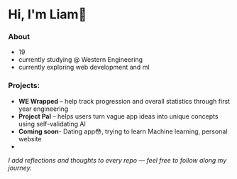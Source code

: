 # Hi, I'm Liam👋
### About 
- 19 
- currently studying @ Western Engineering
- currently exploring web development and ml

### Projects:
- **WE Wrapped** – help track progression and overall statistics through first year engineering 
- **Project Pal** – helps users turn vague app ideas into unique concepts using self-validating AI
- **Coming soon**- Dating app😳, trying to learn Machine learning, personal website
- 
*I add reflections and thoughts to every repo — feel free to follow along my journey.*
